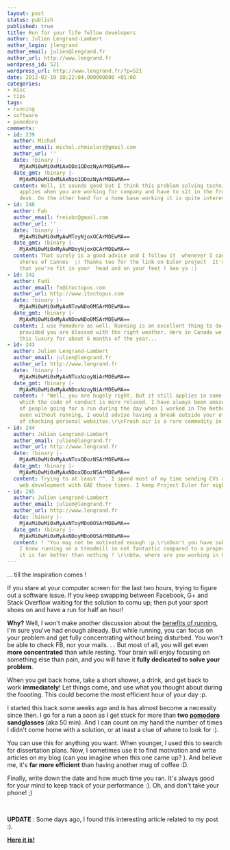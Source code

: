 ```yaml
---
layout: post
status: publish
published: true
title: Run for your life fellow developers
author: Julien Lengrand-Lambert
author_login: jlengrand
author_email: julien@lengrand.fr
author_url: http://www.lengrand.fr
wordpress_id: 521
wordpress_url: http://www.lengrand.fr/?p=521
date: 2012-02-10 10:22:04.000000000 +01:00
categories:
- misc
- tips
tags:
- running
- software
- pomodoro
comments:
- id: 239
  author: Michał
  author_email: michal.chmielarz@gmail.com
  author_url: ''
  date: !binary |-
    MjAxMi0wMi0xMiAxODo1ODozNyArMDEwMA==
  date_gmt: !binary |-
    MjAxMi0wMi0xMiAxNzo1ODozNyArMDEwMA==
  content: Well, it sounds good but I think this problem solving technique doesn't
    applies when you are working for company and have to sit in the front of your
    desk. On the other hand for a home base working it is quite interesting.
- id: 240
  author: Fab
  author_email: freiabc@gmail.com
  author_url: ''
  date: !binary |-
    MjAxMi0wMi0xMyAwMToyNjoxOCArMDEwMA==
  date_gmt: !binary |-
    MjAxMi0wMi0xMyAwMDoyNjoxOCArMDEwMA==
  content: That surely is a good advice and I follow it  whenever I can along the
    shores of Cannes  ;) Thanks too for the link on Euler project  It's good to see
    that you're fit in your  head and on your feet ! See ya :)
- id: 242
  author: Fadi
  author_email: fe@itoctopus.com
  author_url: http://www.itoctopus.com
  date: !binary |-
    MjAxMi0wMi0xMyAxNTowNDo0MSArMDEwMA==
  date_gmt: !binary |-
    MjAxMi0wMi0xMyAxNDowNDo0MSArMDEwMA==
  content: I use Pomodoro as well. Running is an excellent thing to do every day,
    provided you are blessed with the right weather. Here in Canada we don't have
    this luxury for about 6 months of the year...
- id: 243
  author: Julien Lengrand-Lambert
  author_email: julien@lengrand.fr
  author_url: http://www.lengrand.fr
  date: !binary |-
    MjAxMi0wMi0xMyAxNToxNzoyNiArMDEwMA==
  date_gmt: !binary |-
    MjAxMi0wMi0xMyAxNDoxNzoyNiArMDEwMA==
  content: ! "Well, you are hugely right. But it still applies in some companies in
    which the code of conduct is more relaxed. I have always been amazed of the number
    of people going for a run during the day when I worked in The Netherlands. \r\nBut
    even without running, I would advise having a break outside your office instead
    of checking personal websites.\r\nFresh air is a rare commodity in cubicles !"
- id: 244
  author: Julien Lengrand-Lambert
  author_email: julien@lengrand.fr
  author_url: http://www.lengrand.fr
  date: !binary |-
    MjAxMi0wMi0xMyAxNToxODozNSArMDEwMA==
  date_gmt: !binary |-
    MjAxMi0wMi0xMyAxNDoxODozNSArMDEwMA==
  content: Trying to at least ^^. I spend most of my time sending CVs and learning
    web development with GAE those times. I keep Project Euler for night hours :p
- id: 245
  author: Julien Lengrand-Lambert
  author_email: julien@lengrand.fr
  author_url: http://www.lengrand.fr
  date: !binary |-
    MjAxMi0wMi0xMyAxNToyMDo0OSArMDEwMA==
  date_gmt: !binary |-
    MjAxMi0wMi0xMyAxNDoyMDo0OSArMDEwMA==
  content: ! "You may not be motivated enough :p.\r\nDon't you have subsititutes?
    I know running on a treadmill in not fantastic compared to a proper footing, but
    it is far better than nothing ! \r\nbtw, where are you working in Canada ?"
---
```

... till the inspiration comes !

If you stare at your computer screen for the last two hours, trying to figure out a software issue. If you keep swapping between Facebook, G+ and Stack Overflow waiting for the solution to comu up; then put your sport shoes on and have a run for half an hour!

<strong>Why?</strong>
Well, I won't make another discussion about the <a title="benefits of running" href="http://www.vanderbilt.edu/ans/psychology/health_psychology/running.html">benefits of running</a>, I'm sure you've had enough already. But while running, you can focus on your problem and get fully concentrating without being disturbed.
You won't be able to check FB, nor your mails. . .
But most of all, you will get even <strong>more concentrated</strong> than while resting. Your brain will enjoy focusing on something else than pain, and you will have it <strong>fully dedicated to solve your problem</strong>.

When you get back home, take a short shower, a drink, and get back to work <strong>immediately</strong>! Let things come, and use what you thought about during the foooting. This could become the most efficient hour of your day :p.

I started this back some weeks ago and is has almost become a necessity since then. I go for a run a soon as I get stuck for more than<strong> two <a title="pomodoro" href="http://en.wikipedia.org/wiki/Pomodoro_Technique">pomodoro </a>sandglasses</strong> (aka 50 min). And I can count on my hand the number of times I didn't come home with a solution, or at least a clue of where to look for :).

You can use this for anything you want. When younger, I used this to search for dissertation plans. Now, I sometimes use it to find motivation and write articles on my blog (can you imagine when this one came up? ).
And believe me, it's <strong>far more efficient</strong> than having another mug of coffee :D.

Finally, write down the date and how much time you ran. It's always good for your mind to keep track of your performance :).
Oh, and don't take your phone! ;)

&nbsp;

<strong>UPDATE</strong> : Some days ago, I found this interesting article related to my post :).

<strong><a title="courir c bon!" href="http://well.blogs.nytimes.com/2012/02/22/how-exercise-fuels-the-brain/" target="_blank">Here it is!</a></strong>
